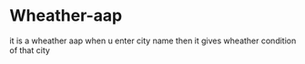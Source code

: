 # Wheather-aap
 it is a wheather aap when u enter city name then it gives wheather condition of that city
